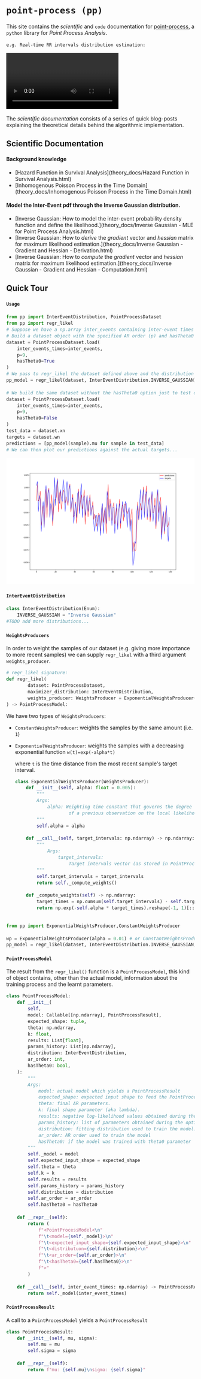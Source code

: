 # `point-process (pp)`

This site contains the *scientific* and `code` documentation for [point-process](https://github.com/andreabonvini/point-process), a `python` library for *Point Process Analysis*.

`e.g. Real-time RR intervals distribution estimation:`

![](videos/RealTimeIG.mov)



The *scientific documentation* consists of a series of quick blog-posts explaining the theoretical details behind the algorithmic implementation.

## Scientific Documentation

#### Background knowledge

- [Hazard Function in Survival Analysis](theory_docs/Hazard Function in Survival Analysis.html)
- [Inhomogenous Poisson Process in the Time Domain](theory_docs/Inhomogenous Poisson Process in the Time Domain.html)

#### Model the Inter-Event pdf through the Inverse Gaussian distribution.

- [Inverse Gaussian: How to model the inter-event probability density function and define the likelihood.](theory_docs/Inverse Gaussian - MLE for Point Process Analysis.html)
- [Inverse Gaussian: How to *derive* the *gradient* vector and *hessian* matrix for maximum likelihood estimation.](theory_docs/Inverse Gaussian - Gradient and Hessian - Derivation.html)
- [Inverse Gaussian: How to *compute* the *gradient* vector and *hessian* matrix for maximum likelihood estimation.](theory_docs/Inverse Gaussian - Gradient and Hessian - Computation.html)

## Quick Tour

#### `Usage`

```python
from pp import InterEventDistribution, PointProcessDataset
from pp import regr_likel
# Suppose we have a np.array inter_events containing inter-event times expressed in seconds.
# Build a dataset object with the specified AR order (p) and hasTheta0 option (if we want to account for the bias)
dataset = PointProcessDataset.load(
    inter_events_times=inter_events,
    p=9,
    hasTheta0=True
)
# We pass to regr_likel the dataset defined above and the distribution we want to fit 
pp_model = regr_likel(dataset, InterEventDistribution.INVERSE_GAUSSIAN)

# We build the same dataset without the hasTheta0 option just to test our model:
dataset = PointProcessDataset.load(
    inter_events_times=inter_events,
    p=9,
    hasTheta0=False
)
test_data = dataset.xn
targets = dataset.wn
predictions = [pp_model(sample).mu for sample in test_data]
# We can then plot our predictions against the actual targets...
```

![](images/plot.png)

#### `InterEventDistribution`

```python
class InterEventDistribution(Enum):
    INVERSE_GAUSSIAN = "Inverse Gaussian"
#TODO add more distributions...
```

#### `WeightsProducers`

In order to weight the samples of our dataset (e.g. giving more importance to more recent samples) we can supply `regr_likel`  with a third argument `weights_producer`.

```python
# regr_likel signature:
def regr_likel(
        dataset: PointProcessDataset,
        maximizer_distribution: InterEventDistribution,
        weights_producer: WeightsProducer = ExponentialWeightsProducer()
) -> PointProcessModel:
```

We have two types of `WeightsProducers`:

- `ConstantWeightsProducer`: weights the samples by the same amount (i.e. `1`)

- `ExponentialWeightsProducer`: weights the samples with a decreasing exponential function `w(t)=exp(-alpha*t)`

	where `t` is the time distance from the most recent sample's target interval.

	```python
	class ExponentialWeightsProducer(WeightsProducer):
	    def __init__(self, alpha: float = 0.005):
	        """
	        Args:
	            alpha: Weighting time constant that governs the degree of influence
	                    of a previous observation on the local likelihood.
	        """
	        self.alpha = alpha
	
	    def __call__(self, target_intervals: np.ndarray) -> np.ndarray:
	        """
	            Args:
	                target_intervals:
	                    Target intervals vector (as stored in PointProcessDataset.wn)
	        """
	        self.target_intervals = target_intervals
	        return self._compute_weights()
	
	    def _compute_weights(self) -> np.ndarray:
	        target_times = np.cumsum(self.target_intervals) - self.target_intervals[0]
	        return np.exp(-self.alpha * target_times).reshape(-1, 1)[::-1]
	 
	```

```python
from pp import ExponentialWeightsProducer,ConstantWeightsProducer

wp = ExponentialWeightsProducer(alpha = 0.01) # or ConstantWeightsProducer()
pp_model = regr_likel(dataset, InterEventDistribution.INVERSE_GAUSSIAN, wp)
```

#### `PointProcessModel`

The result from the `regr_likel()` function is a `PointProcessModel`, this kind of object contains, other than the actual model, information about the training process and the learnt parameters.

```python
class PointProcessModel:
    def __init__(
        self,
        model: Callable[[np.ndarray], PointProcessResult],
        expected_shape: tuple,
        theta: np.ndarray,
        k: float,
        results: List[float],
        params_history: List[np.ndarray],
        distribution: InterEventDistribution,
        ar_order: int,
        hasTheta0: bool,
    ):
        """
        Args:
            model: actual model which yields a PointProcessResult
            expected_shape: expected input shape to feed the PointProcessModel with
            theta: final AR parameters.
            k: final shape parameter (aka lambda).
            results: negative log-likelihood values obtained during the optimization process (should diminuish in time).
            params_history: list of parameters obtained during the optimization process
            distribution: fitting distribution used to train the model.
            ar_order: AR order used to train the model
            hasTheta0: if the model was trained with theta0 parameter
        """
        self._model = model
        self.expected_input_shape = expected_shape
        self.theta = theta
        self.k = k
        self.results = results
        self.params_history = params_history
        self.distribution = distribution
        self.ar_order = ar_order
        self.hasTheta0 = hasTheta0

    def __repr__(self):
        return (
            f"<PointProcessModel<\n"
            f"\t<model={self._model}>\n"
            f"\t<expected_input_shape={self.expected_input_shape}>\n"
            f"\t<distributuon={self.distribution}>\n"
            f"\t<ar_order={self.ar_order}>\n"
            f"\t<hasTheta0={self.hasTheta0}>\n"
            f">"
        )

    def __call__(self, inter_event_times: np.ndarray) -> PointProcessResult:
        return self._model(inter_event_times)
```

#### `PointProcessResult`

A call to a `PointProcessModel` yields a `PointProcessResult`

```python
class PointProcessResult:
    def __init__(self, mu, sigma):
        self.mu = mu
        self.sigma = sigma

    def __repr__(self):
        return f"mu: {self.mu}\nsigma: {self.sigma}"
```

